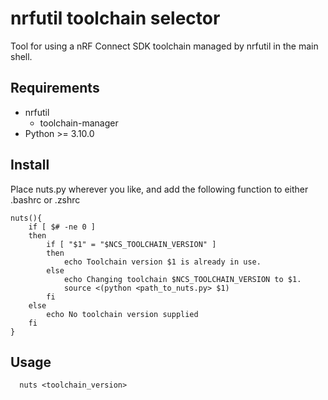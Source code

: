 # nrfutil toolchain selector

Tool for using a nRF Connect SDK toolchain managed by nrfutil in the main shell.

## Requirements
- nrfutil
  - toolchain-manager
- Python >= 3.10.0

## Install
Place nuts.py wherever you like, and add the following function to either .bashrc or .zshrc

```
nuts(){
    if [ $# -ne 0 ]
    then
        if [ "$1" = "$NCS_TOOLCHAIN_VERSION" ]
        then
            echo Toolchain version $1 is already in use.
        else
            echo Changing toolchain $NCS_TOOLCHAIN_VERSION to $1.
            source <(python <path_to_nuts.py> $1)
        fi
    else
        echo No toolchain version supplied
    fi
}
```

## Usage
```
  nuts <toolchain_version>
```

